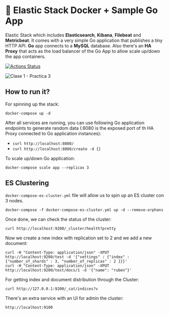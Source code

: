 # 📶 Elastic Stack Docker + Sample Go App

Elastic Stack which includes **Elasticsearch**, **Kibana**, **Filebeat** and **Metricbeat**. It comes with a very simple Go application that publishes a tiny HTTP API. **Go** app connects to a **MySQL** database. Also there's an **HA Proxy** that acts as the load balancer of the Go App to allow scale up/down the app containers.

[![Actions Status](https://github.com/rubencougil/elastic-stack/workflows/Build/badge.svg)](https://github.com/rubencougil/elastic-stack/actions)

![Clase 1 - Practica 3](https://user-images.githubusercontent.com/1073799/75154921-267be080-570f-11ea-8aeb-12c22d37b1c9.jpg)

## How to run it?

For spinning up the stack:

`docker-compose up -d` 

After all services are running, you can use following Go application endpoints to generate random data (:8080 is the exposed port of th HA Proxy connected to Go application instances):

* `curl http://localhost:8080/`
* `curl http://localhost:8080/create -d {}`


To scale up/down Go application:

`docker-compose scale app --replicas 3`

## ES Clustering

`docker-compose-es-cluster.yml` file will allow us to spin up an ES cluster con 3 nodes. 

```
docker-compose -f docker-compose-es-cluster.yml up -d --remove-orphans
```

Once done, we can check the status of the cluster:

```
curl http://localhost:9200/_cluster/health?pretty
```

Now we create a new index with replication set to 2 and we add a new document:

```
curl -H "Content-Type: application/json" -XPUT http://localhost:9200/test -d '{"settings" : {"index" : {"number_of_shards" : 3, "number_of_replicas" : 2 }}}'
curl -H "Content-Type: application/json" -XPUT http://localhost:9200/test/docs/1 -d '{"name": "ruben"}'
```

For getting index and document distribution through the Cluster:

```
curl http://127.0.0.1:9200/_cat/indices?v
```

There's an extra service with an UI for admin the cluster:

`http://localhost:9100`
